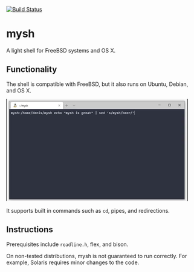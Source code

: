[![Build Status](https://travis-ci.org/leskovde/mysh.svg?branch=master)](https://travis-ci.org/leskovde/mysh)

# mysh

A light shell for FreeBSD systems and OS X. 

## Functionality

The shell is compatible with FreeBSD, but it also runs on Ubuntu, Debian, and OS X.

![](img/mysh.gif)

It supports built in commands such as `cd`, pipes, and redirections.

## Instructions

Prerequisites include `readline.h`, flex, and bison.



On non-tested distributions, mysh is not guaranteed to run correctly. For example, Solaris requires minor changes to the code.

